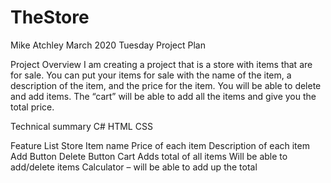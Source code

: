 # TheStore

Mike Atchley
March 2020
Tuesday Project Plan

Project Overview
I am creating a project that is a store with items that are for sale.  You can put your items for sale with the name of the item, a description of the item, and the price for the item.  You will be able to delete and add items.  The “cart” will be able to add all the items and give you the total price.

Technical summary
	C#
	HTML
	CSS

Feature List
	Store
		Item name
		Price of each item
Description of each item
		Add Button
		Delete Button
	Cart
		Adds total of all items
		Will be able to add/delete items
		Calculator – will be able to add up the total
    
 

